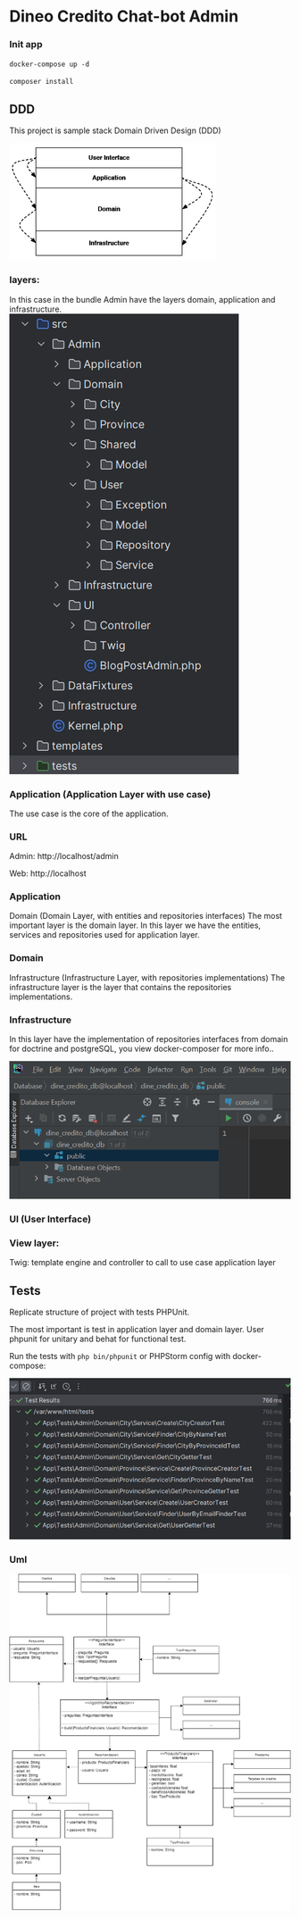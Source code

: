 # Dineo Credito Chat-bot Admin

### Init app

`docker-compose up -d`

`composer install`

## DDD
This project is sample stack Domain Driven Design (DDD)

![DDD](doc/img/img.png)

### layers:

In this case in the bundle Admin have the layers domain, application and infrastructure.
![layers](doc/img/layers.png)

### Application (Application Layer with use case)
The use case is the core of the application.

### URL
Admin:
http://localhost/admin

Web:
http://localhost

### Application

Domain (Domain Layer, with entities and repositories interfaces)
The most important layer is the domain layer. In this layer we have the entities, services and repositories used for application layer.

### Domain

Infrastructure (Infrastructure Layer, with repositories implementations)
The infrastructure layer is the layer that contains the repositories implementations.

### Infrastructure

In this layer have the implementation of repositories interfaces from domain for doctrine and postgreSQL, you view docker-composer for more info..

![posrtgreSQL](doc/img/postgreSQL.png)

### UI (User Interface)

### View layer:
Twig: template engine and controller to call to use case application layer

## Tests
Replicate structure of project with tests PHPUnit.

The most important is test in application layer and domain layer. User phpunit for unitary and behat for functional test.

Run the tests with `php bin/phpunit` or PHPStorm config with docker-compose:

![phpunit](doc/img/test.png)

### Uml
![uml](doc/img/UML.jpg)